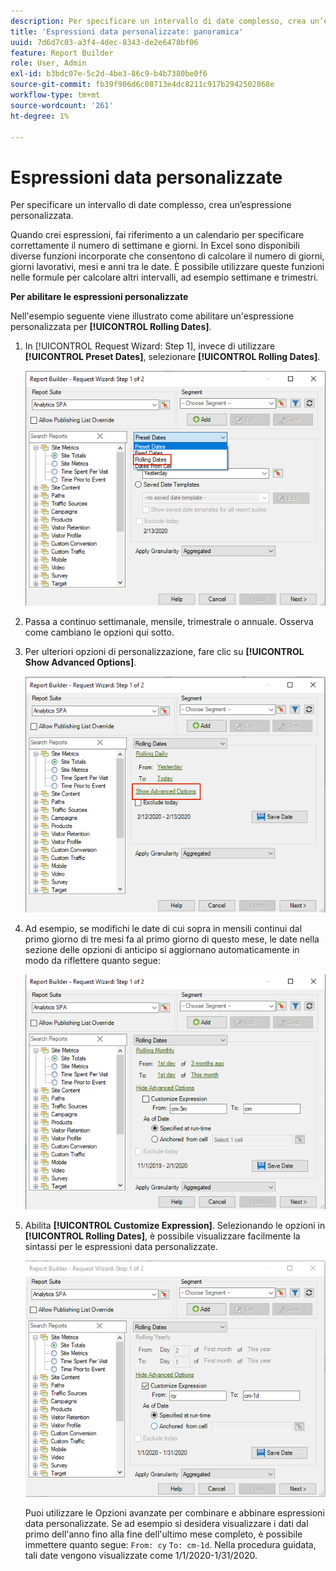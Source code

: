 ```yaml
---
description: Per specificare un intervallo di date complesso, crea un’espressione personalizzata.
title: 'Espressioni data personalizzate: panoramica'
uuid: 7d6d7c03-a3f4-4dec-8343-de2e6478bf06
feature: Report Builder
role: User, Admin
exl-id: b3bdc07e-5c2d-4be3-86c9-b4b7380be0f6
source-git-commit: fb39f906d6c08713e4dc8211c917b2942502868e
workflow-type: tm+mt
source-wordcount: '261'
ht-degree: 1%

---
```


# Espressioni data personalizzate

Per specificare un intervallo di date complesso, crea un’espressione personalizzata.

Quando crei espressioni, fai riferimento a un calendario per specificare correttamente il numero di settimane e giorni. In Excel sono disponibili diverse funzioni incorporate che consentono di calcolare il numero di giorni, giorni lavorativi, mesi e anni tra le date. È possibile utilizzare queste funzioni nelle formule per calcolare altri intervalli, ad esempio settimane e trimestri.

**Per abilitare le espressioni personalizzate**

Nell&#39;esempio seguente viene illustrato come abilitare un&#39;espressione personalizzata per **[!UICONTROL Rolling Dates]**.

1. In [!UICONTROL Request Wizard: Step 1], invece di utilizzare **[!UICONTROL Preset Dates]**, selezionare **[!UICONTROL Rolling Dates]**.

   ![Schermata che mostra le date continue selezionate.](assets/rolldates1.png)

1. Passa a continuo settimanale, mensile, trimestrale o annuale. Osserva come cambiano le opzioni qui sotto.
1. Per ulteriori opzioni di personalizzazione, fare clic su **[!UICONTROL Show Advanced Options]**.

   ![Schermata che evidenzia le opzioni avanzate di Mostra.](assets/rolldates2.png)

1. Ad esempio, se modifichi le date di cui sopra in mensili continui dal primo giorno di tre mesi fa al primo giorno di questo mese, le date nella sezione delle opzioni di anticipo si aggiornano automaticamente in modo da riflettere quanto segue:

   ![Schermata che mostra le date continue dal primo giorno di tre mesi fa al primo giorno di questo mese.](assets/rolldatesfor3.png)

1. Abilita **[!UICONTROL Customize Expression]**. Selezionando le opzioni in **[!UICONTROL Rolling Dates]**, è possibile visualizzare facilmente la sintassi per le espressioni data personalizzate.

   ![Schermata che mostra l&#39;espressione personalizzata selezionata.](assets/rolldatesfor5.png)

   Puoi utilizzare le Opzioni avanzate per combinare e abbinare espressioni data personalizzate. Se ad esempio si desidera visualizzare i dati dal primo dell&#39;anno fino alla fine dell&#39;ultimo mese completo, è possibile immettere quanto segue: `From: cy` `To: cm-1d`. Nella procedura guidata, tali date vengono visualizzate come 1/1/2020-1/31/2020.
